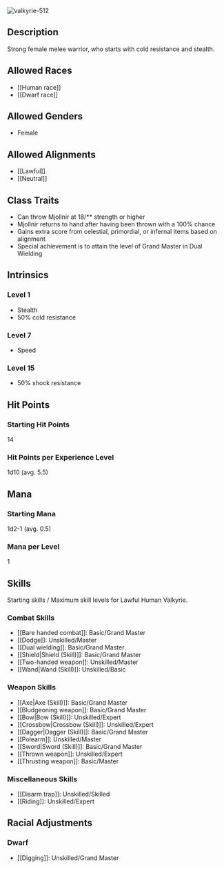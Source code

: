 ![valkyrie-512](https://github.com/hyvanmielenpelit/GnollHack/assets/16661034/8239e546-a09e-4979-a98b-09015492047c)

## Description
Strong female melee warrior, who starts with cold resistance and stealth.

## Allowed Races
- [[Human race]]
- [[Dwarf race]]

## Allowed Genders
- Female

## Allowed Alignments
- [[Lawful]]
- [[Neutral]]

## Class Traits
- Can throw Mjollnir at 18/** strength or higher
- Mjollnir returns to hand after having been thrown with a 100% chance
- Gains extra score from celestial, primordial, or infernal items based on alignment
- Special achievement is to attain the level of Grand Master in Dual Wielding

## Intrinsics
### Level 1
- Stealth
- 50% cold resistance

### Level 7
- Speed

### Level 15
- 50% shock resistance

## Hit Points
### Starting Hit Points

14

### Hit Points per Experience Level

1d10 (avg. 5.5)


## Mana
### Starting Mana

1d2-1 (avg. 0.5)

### Mana per Level

1


## Skills
Starting skills / Maximum skill levels for Lawful Human Valkyrie. 

### Combat Skills 
- [[Bare handed combat]]: Basic/Grand Master
- [[Dodge]]: Unskilled/Master
- [[Dual wielding]]: Basic/Grand Master
- [[Shield|Shield (Skill)]]: Basic/Grand Master
- [[Two-handed weapon]]: Unskilled/Master
- [[Wand|Wand (Skill)]]: Unskilled/Basic

### Weapon Skills 
- [[Axe|Axe (Skill)]]: Basic/Grand Master
- [[Bludgeoning weapon]]: Basic/Grand Master
- [[Bow|Bow (Skill)]]: Unskilled/Expert 
- [[Crossbow|Crossbow (Skill)]]: Unskilled/Expert 
- [[Dagger|Dagger (Skill)]]: Basic/Grand Master
- [[Polearm]]: Unskilled/Master 
- [[Sword|Sword (Skill)]]: Basic/Grand Master
- [[Thrown weapon]]: Unskilled/Expert 
- [[Thrusting weapon]]: Basic/Master 

### Miscellaneous Skills 
- [[Disarm trap]]: Unskilled/Skilled 
- [[Riding]]: Unskilled/Expert

## Racial Adjustments
### Dwarf
- [[Digging]]: Unskilled/Grand Master